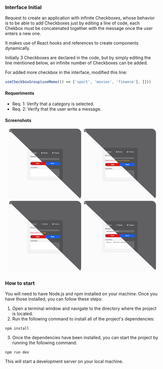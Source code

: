 ### Interface Initial

Request to create an application with infinite Checkboxes, whose behavior is to be able to add Checkboxes just by editing a line of code, each Chekbox must be concatenated together with the message once the user enters a new one.

It makes use of React hooks and references to create components dynamically.

Initially 3 Checkboxes are declared in the code, but by simply editing the line mentioned below, an infinite number of Checkboxes can be added.

For added more checkbox in the interface, modified this line:

```javascript
useCheckboxGroup(useMemo(() => ['sport', 'movies', 'finance'], []))
```

#### Requeriments

- Req. 1: Verify that a category is selected.
- Req. 2: Verify that the user write a message.

#### Screenshots

<p align="center" float="left">
  <img style="border-radius: 1em" alt="Start Image" src="./docs/Start.png" width="48%">
  <img style="border-radius: 1em" alt="Middle Image" src="./docs/Middle.png" width="48%">
  <img style="border-radius: 1em" alt="End Image" src="./docs/End.png" width="48%">
  <img style="border-radius: 1em" alt="Start Image" src="./docs/Message.png" width="48%">
</p>


### How to start

You will need to have Node.js and npm installed on your machine. Once you have those installed, you can follow these steps:

1. Open a terminal window and navigate to the directory where the project is located.
2. Run the following command to install all of the project's dependencies:

````shell
npm install
````

3. Once the dependencies have been installed, you can start the project by running the following command:

````shell
npm run dev
````

This will start a development server on your local machine.
